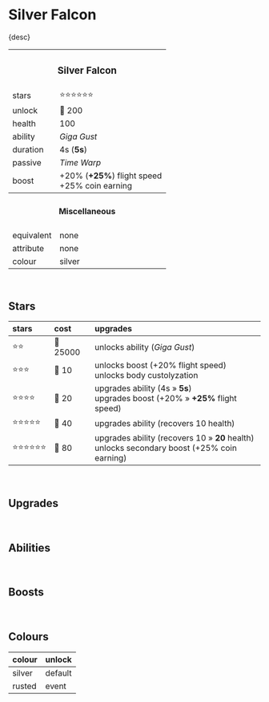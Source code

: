 # Silver Falcon

{desc}


<table>
  <tr>
    <th colspan="2"> <h3> Silver Falcon </h3> </th>
  </tr>
  <tr>
    <td> stars </td>
    <td> ⭐⭐⭐⭐⭐⭐ </td>
  </tr>
  <tr>
    <td> unlock </td>
    <td> 🔹 200 </td>
  </tr>
  <tr>
    <td> health </td>
    <td> 100 </td>
  </tr>
  <tr>
    <td> ability </td>
    <td> <em> Giga Gust </em> </td>
  </tr>
  <tr>
    <td> duration </td>
    <td> 4s (<b>5s</b>) </td>
  </tr>
  <tr>
    <td> passive </td>
    <td> <em> Time Warp </em> </td>
  </tr>
  <tr>
    <td> boost </td>
    <td> +20% (<b>+25%</b>) flight speed <br> +25% coin earning </td>
  </tr>
  <tr>
    <th colspan="2"> <h4> Miscellaneous </h4> </th>
  </tr>
  <tr>
    <td> equivalent </td>
    <td> none </td>
  </tr>
  <tr>
    <td> attribute </td>
    <td> none </td>
  </tr>
  <tr>
    <td> colour </td>
    <td> silver </td>
  </tr>
</table>

<br>

## Stars

| stars | cost | upgrades |
| :---- | :--- | :------- |
| ⭐⭐ | 🔸 25000 | unlocks ability (*Giga Gust*) |
| ⭐⭐⭐ | 🔹 10 | unlocks boost (+20% flight speed) <br> unlocks body custolyzation |
| ⭐⭐⭐⭐ | 🔹 20 | upgrades ability (4s » **5s**) <br> upgrades boost (+20% » **+25%** flight speed) |
| ⭐⭐⭐⭐⭐ | 🔹 40 | upgrades ability (recovers 10 health) |
| ⭐⭐⭐⭐⭐⭐ | 🔹 80 | upgrades ability (recovers 10 » **20** health) <br> unlocks secondary boost (+25% coin earning) |

<br>

## Upgrades

<br>

## Abilities

<br>

## Boosts

<br>

## Colours

| colour | unlock |
| :----- | :----- |
| silver | default |
| rusted | event |
